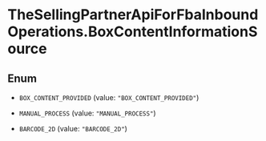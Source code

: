 # TheSellingPartnerApiForFbaInboundOperations.BoxContentInformationSource

## Enum


* `BOX_CONTENT_PROVIDED` (value: `"BOX_CONTENT_PROVIDED"`)

* `MANUAL_PROCESS` (value: `"MANUAL_PROCESS"`)

* `BARCODE_2D` (value: `"BARCODE_2D"`)


